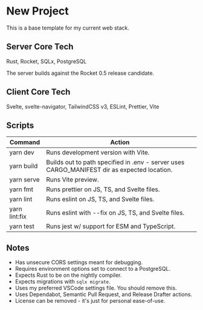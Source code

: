 # New Project

This is a base template for my current web stack.

## Server Core Tech

Rust, Rocket, SQLx, PostgreSQL

The server builds against the Rocket 0.5 release candidate.

## Client Core Tech

Svelte, svelte-navigator, TailwindCSS v3, ESLint, Prettier, Vite

## Scripts

| Command | Action |
|---------|--------|
| yarn dev | Runs development version with Vite. |
| yarn build | Builds out to path specified in .env - server uses CARGO_MANIFEST dir as expected location. |
| yarn serve | Runs Vite preview. |
| yarn fmt | Runs prettier on JS, TS, and Svelte files. |
| yarn lint | Runs eslint on JS, TS, and Svelte files. |
| yarn lint:fix | Runs eslint with --fix on JS, TS, and Svelte files. |
| yarn test | Runs jest w/ support for ESM and TypeScript. |

## Notes

- Has unsecure CORS settings meant for debugging.
- Requires environment options set to connect to a PostgreSQL.
- Expects Rust to be on the nightly compiler.
- Expects migrations with `sqlx migrate`.
- Uses my preferred VSCode settings file. You should remove this.
- Uses Dependabot, Semantic Pull Request, and Release Drafter actions.
- License can be removed - it's just for personal ease-of-use.
